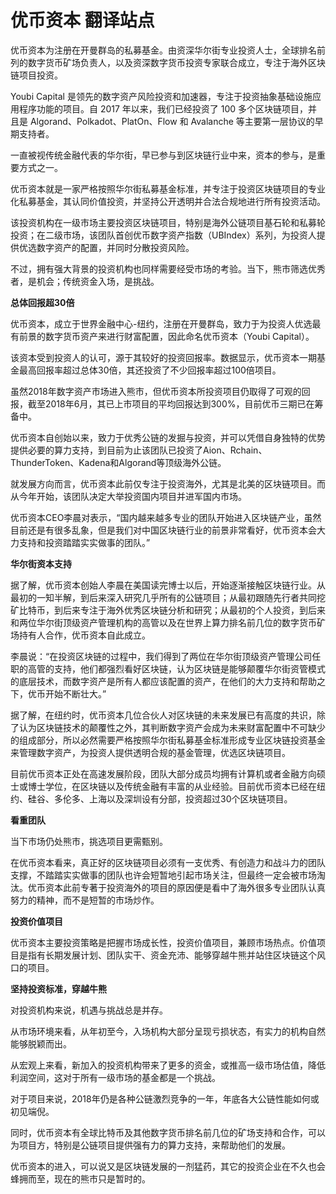 # 优币资本 翻译站点

优币资本为注册在开曼群岛的私募基金。由资深华尔街专业投资人士，全球排名前列的数字货币矿场负责人，以及资深数字货币投资专家联合成立，专注于海外区块链项目投资。

Youbi Capital 是领先的数字资产风险投资和加速器，专注于投资抽象基础设施应用程序功能的项目。自 2017 年以来，我们已经投资了 100 多个区块链项目，并且是 Algorand、Polkadot、PlatOn、Flow 和 Avalanche 等主要第一层协议的早期支持者。

一直被视传统金融代表的华尔街，早已参与到区块链行业中来，资本的参与，是重要方式之一。

优币资本就是一家严格按照华尔街私募基金标准，并专注于投资区块链项目的专业化私募基金，其认同价值投资，并坚持公开透明并合法合规地进行所有投资活动。

该投资机构在一级市场主要投资区块链项目，特别是海外公链项目基石轮和私募轮投资；在二级市场，该团队首创优币数字资产指数（UBIndex）系列，为投资人提供优选数字资产的配置，并同时分散投资风险。

不过，拥有强大背景的投资机构也同样需要经受市场的考验。当下，熊市筛选优秀者，是机会；传统资金入场，是挑战。

**总体回报超30倍**

优币资本，成立于世界金融中心-纽约，注册在开曼群岛，致力于为投资人优选最有前景的数字货币资产来进行财富配置，因此命名优币资本（Youbi Capital）。

该资本受到投资人的认可，源于其较好的投资回报率。数据显示，优币资本一期基金最高回报率超过总体30倍，其还投资了不少回报率超过100倍项目。

虽然2018年数字资产市场进入熊市，但优币资本所投资项目仍取得了可观的回报，截至2018年6月，其已上市项目的平均回报达到300%，目前优币三期已在筹备中。

优币资本自创始以来，致力于优秀公链的发掘与投资，并可以凭借自身独特的优势提供必要的算力支持，到目前为止该团队已投资了Aion、Rchain、ThunderToken、Kadena和Algorand等顶级海外公链。

就发展方向而言，优币资本此前仅专注于投资海外，尤其是北美的区块链项目。而从今年开始，该团队决定大举投资国内项目并进军国内市场。

优币资本CEO李晨对表示，“国内越来越多专业的团队开始进入区块链产业，虽然目前还是有很多乱象，但是我们对中国区块链行业的前景非常看好，优币资本会大力支持和投资踏踏实实做事的团队。”

**华尔街资本支持**

据了解，优币资本创始人李晨在美国读完博士以后，开始逐渐接触区块链行业。从最初的一知半解，到后来深入研究几乎所有的公链项目；从最初跟随先行者共同挖矿比特币，到后来专注于海外优秀区块链分析和研究；从最初的个人投资，到后来和两位华尔街顶级资产管理机构的高管以及在世界上算力排名前几位的数字货币矿场持有人合作，优币资本自此成立。

李晨说：“在投资区块链的过程中，我们得到了两位在华尔街顶级资产管理公司任职的高管的支持，他们都强烈看好区块链，认为区块链是能够颠覆华尔街资管模式的底层技术，而数字资产是所有人都应该配置的资产，在他们的大力支持和帮助之下，优币开始不断壮大。”

据了解，在纽约时，优币资本几位合伙人对区块链的未来发展已有高度的共识，除了认为区块链技术的颠覆性之外，其判断数字资产会成为未来财富配置中不可缺少的组成部分，所以必然需要严格按照华尔街私募基金标准形成专业区块链投资基金来管理数字资产，为投资人提供透明合规的基金管理，优选区块链项目。

目前优币资本正处在高速发展阶段，团队大部分成员均拥有计算机或者金融方向硕士或博士学位，在区块链以及传统金融有丰富的从业经验。目前优币资本已经在纽约、硅谷、多伦多、上海以及深圳设有分部，投资超过30个区块链项目。

**看重团队**

当下市场仍处熊市，挑选项目更需甄别。

在优币资本看来，真正好的区块链项目必须有一支优秀、有创造力和战斗力的团队支撑，不踏踏实实做事的团队也许会短暂地引起市场关注，但最终一定会被市场淘汰。优币资本此前专著于投资海外的项目的原因便是看中了海外很多专业团队认真努力的精神，而不是短暂的市场炒作。

**投资价值项目**

优币资本主要投资策略是把握市场成长性，投资价值项目，兼顾市场热点。价值项目是指有长期发展计划、团队实干、资金充沛、能够穿越牛熊并站住区块链这个风口的项目。

**坚持投资标准，穿越牛熊**

对投资机构来说，机遇与挑战总是并存。

从市场环境来看，从年初至今，入场机构大部分呈现亏损状态，有实力的机构自然能够脱颖而出。

从宏观上来看，新加入的投资机构带来了更多的资金，或推高一级市场估值，降低利润空间，这对于所有一级市场的基金都是一个挑战。

对于项目来说，2018年仍是各种公链激烈竞争的一年，年底各大公链性能如何或初见端倪。

同时，优币资本有全球比特币及其他数字货币排名前几位的矿场支持和合作，可以为项目方，特别是公链项目提供强有力的算力支持，来帮助他们的发展。

优币资本的进入，可以说又是区块链发展的一剂猛药，其它的投资企业在不久也会蜂拥而至，现在的熊市只是暂时的。
